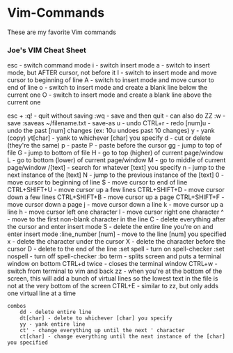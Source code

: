 # Vim-Commands

These are my favorite Vim commands

### Joe's VIM Cheat Sheet

esc - switch command mode 
i - switch insert mode 
a - switch to insert mode, but AFTER cursor, not before it 
I - switch to insert mode and move cursor to beginning of line 
A - switch to insert mode and move cursor to end of line 
o - switch to insert mode and create a blank line below the current one 
O - switch to insert mode and create a blank line above the current one 

esc + 
	:q! - quit without saving
	:wq - save and then quit - can also do ZZ
	:w - save
	:saveas ~/filename.txt - save-as
	u - undo
	CTRL+r - redo
	[num]u - undo the past [num] changes (ex: 10u undoes past 10 changes)
	y - yank (copy)
	yt[char] - yank to whichever [char] you specify
	d - cut or delete (they're the same)
	p - paste
	P - paste before the cursor
	gg - jump to top of file
	G - jump to bottom of file
	H - go to top (higher) of current page/window
	L - go to bottom (lower) of current page/window
	M - go to middle of current page/window
	/[text] - search for whatever [text] you specify
		n - jump to the next instance of the [text]
		N - jump to the previous instance of the [text]
	0 - move cursor to beginning of line
	$ - move cursor to end of line
	CTRL+SHIFT+U - move cursor up a few lines
	CTRL+SHIFT+D - move cursor down a few lines
	CTRL+SHIFT+B - move cursor up a page
	CTRL+SHIFT+F - move cursor down a page
	j - move cursor down a line
	k - move cursor up a line
	h - move cursor left one character
	l - move cursor right one character	
	^ - move to the first non-blank character in the line
	C - delete everything after the cursor and enter insert mode 
	S - delete the entire line you're on and enter insert mode
	:line_number [num] - move to the line [num] you specified
	x - delete the character under the cursor
	X - delete the character before the cursor
	D - delete to the end of the line
	:set spell - turn on spell-checker
	:set nospell - turn off spell-checker
	:bo term - splits screen and puts a terminal window on bottom
		CTRL+d twice - closes the terminal window
		CTRL+w - switch from terminal to vim and back
	zz - when you're at the bottom of the screen, this will add a bunch of virtual lines so the lowest text in the file is not at the very bottom of the screen
	CTRL+E - similar to zz, but only adds one virtual line at a time
	
	combos
		dd - delete entire line
		dt[char] - delete to whichever [char] you specify
		yy - yank entire line
		ct' - change everything up until the next ' character
		ct[char] - change everything until the next instance of the [char] you specified
